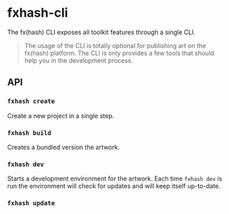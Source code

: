 # fxhash-cli

The fx(hash) CLI exposes all toolkit features through a single CLI. 

> The usage of the CLI is totally optional for publishing art on the fx(hash) platform. 
> The CLI is only provides a few tools that should help you in the development process.


## API


### `fxhash create`

Create a new project in a single step.


### `fxhash build`

Creates a bundled version the artwork. 


### `fxhash dev`

Starts a development environment for the artwork. Each time `fxhash dev` is run the environment will check for updates and will keep itself up-to-date.


### `fxhash update`

